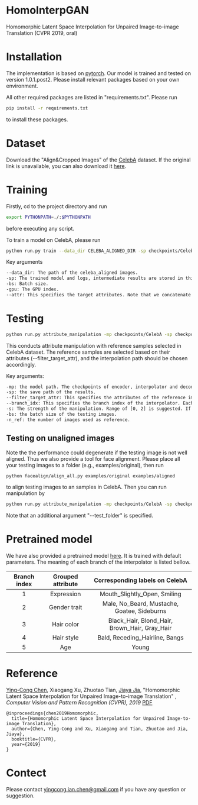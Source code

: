 # HomoInterpGAN
Homomorphic Latent Space Interpolation for Unpaired Image-to-image Translation (CVPR 2019, oral)

# Installation

The implementation is based on [pytorch](pytorch.org). Our model is trained and tested on version 1.0.1.post2. Please install relevant packages based on your own environment. 

All other required packages are listed in "requirements.txt". Please run 

```bash
pip install -r requirements.txt
```

to install these packages. 

# Dataset

Download the "Align&Cropped Images" of the [CelebA](http://mmlab.ie.cuhk.edu.hk/projects/CelebA.html) dataset. 
If the original link is unavailable, you can also download it [here](https://www.kaggle.com/jessicali9530/celeba-dataset).

# Training

Firstly, cd to the project directory and run
```bash
export PYTHONPATH=./:$PYTHONPATH
```

before executing any script. 

To train a model on CelebA, please run

```bash
python run.py train --data_dir CELEBA_ALIGNED_DIR -sp checkpoints/CelebA -bs 128 -gpu 0,1,2,3 
```
Key arguments

```bash
--data_dir: The path of the celeba_aligned images. 
-sp: The trained model and logs, intermediate results are stored in this directory.
-bs: Batch size.
-gpu: The GPU index.
--attr: This specifies the target attributes. Note that we concatenate multiple attributes defined in CelebA as our grouped attribute. We use "@" to group multiple multiple attributes to a grouped one (e.g., Mouth_Slightly_Open@Smiling forms a "expression" attriute). We use "," to split different grouped attributes. See the default argument of "run.py" for details. 
```



# Testing

```bash
python run.py attribute_manipulation -mp checkpoints/CelebA -sp checkpoints/CelebA/test/Smiling  --filter_target_attr Smiling -s 1 --branch_idx 0 --n_ref 5 -bs 8
```
This conducts attribute manipulation with reference samples selected in CelebA dataset. The reference samples are selected based on their attributes (--filter_target_attr), and the interpolation path should be chosen accordingly. 

Key arguments:

```bash
-mp: the model path. The checkpoints of encoder, interpolator and decoder should be stored in this path.
-sp: the save path of the results.
--filter_target_attr: This specifies the attributes of the reference images. The attribute names can be found in "info/attribute_names.txt". We can specify one attribute (e.g., "Smiling") or several attributes (e.g., "Smiling@Mouth_Slightly_Open" will filter mouth open smiling reference images). To filter negative samples, add "NOT" as prefix to the attribute names, such as "NOTSmiling", "NOTSmiling@Mouth_Slightly_Open".
--branch_idx: This specifies the branch index of the interpolator. Each branch handles a group of attribute. Note that the physical meaning of each branch is specified by "--attr" during testing. 
-s: The strength of the manipulation. Range of [0, 2] is suggested. If s>1, the effect is exaggerated.
-bs: the batch size of the testing images. 
-n_ref: the number of images used as reference. 
```

## Testing on unaligned images

Note the the performance could degenerate if the testing image is not well aligned. Thus we also provide a tool for face alignment. Please place all your testing images to a folder (e.g., examples/original), then run 

```bash
python facealign/align_all.py examples/original examples/aligned
```

to align testing images to an samples in CelebA. Then you can run manipulation by 

```bash
python run.py attribute_manipulation -mp checkpoints/CelebA -sp checkpoints/CelebA/test/Smiling  --filter_target_attr Smiling -s 1 --branch_idx 0 --n_ref 5 -bs 8 --test_folder examples/aligned
```

Note that an additional argument "--test_folder" is specified. 

# Pretrained model

We have also provided a pretrained model [here](https://www.dropbox.com/sh/31dki21jqaifzjj/AACPH11iwBK-38rFy8oKqeraa?dl=0). It is trained with default parameters. The meaning of each branch of the interpolator is listed bellow.

| Branch index | Grouped attribute |        Corresponding labels on CelebA         |
| :----------: | :---------------: | :-------------------------------------------: |
|      1       |    Expression     |         Mouth_Slightly_Open, Smiling          |
|      2       |   Gender trait    |  Male, No_Beard, Mustache, Goatee, Sideburns  |
|      3       |    Hair color     | Black_Hair, Blond_Hair, Brown_Hair, Gray_Hair |
|      4       |    Hair style     |        Bald, Receding_Hairline, Bangs         |
|      5       |        Age        |                     Young                     |

# Reference

[Ying-Cong Chen](http://appsrv.cse.cuhk.edu.hk/~ycchen/), Xiaogang Xu, Zhuotao Tian, [Jiaya Jia](http://jiaya.me/), "Homomorphic Latent Space Interpolation for Unpaired Image-to-image Translation" , *Computer Vision and Pattern Recognition (CVPR), 2019* [PDF](<http://appsrv.cse.cuhk.edu.hk/~ycchen/pdfFiles/HomoInterp.pdf>)

```
@inproceedings{chen2019Homomorphic,
  title={Homomorphic Latent Space Interpolation for Unpaired Image-to-image Translation},
  author={Chen, Ying-Cong and Xu, Xiaogang and Tian, Zhuotao and Jia, Jiaya},
  booktitle={CVPR},
  year={2019}
}
```

# Contect

Please contact [yingcong.ian.chen@gmail.com](mailto:yingcong.ian.chen@gmail.com) if you have any question or suggestion.